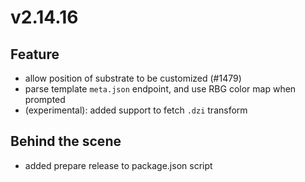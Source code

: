 # v2.14.16

## Feature

- allow position of substrate to be customized (#1479)
- parse template `meta.json` endpoint, and use RBG color map when prompted
- (experimental): added support to fetch `.dzi` transform

## Behind the scene

- added prepare release to package.json script
